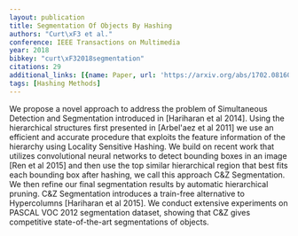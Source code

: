 ```yaml
---
layout: publication
title: Segmentation Of Objects By Hashing
authors: "Curt\xF3 et al."
conference: IEEE Transactions on Multimedia
year: 2018
bibkey: "curt\xF32018segmentation"
citations: 29
additional_links: [{name: Paper, url: 'https://arxiv.org/abs/1702.08160'}]
tags: [Hashing Methods]
---
```

We propose a novel approach to address the problem of Simultaneous Detection
and Segmentation introduced in [Hariharan et al 2014]. Using the hierarchical
structures first presented in [Arbel\'aez et al 2011] we use an efficient and
accurate procedure that exploits the feature information of the hierarchy using
Locality Sensitive Hashing. We build on recent work that utilizes convolutional
neural networks to detect bounding boxes in an image [Ren et al 2015] and then
use the top similar hierarchical region that best fits each bounding box after
hashing, we call this approach C&Z Segmentation. We then refine our final
segmentation results by automatic hierarchical pruning. C&Z Segmentation
introduces a train-free alternative to Hypercolumns [Hariharan et al 2015]. We
conduct extensive experiments on PASCAL VOC 2012 segmentation dataset, showing
that C&Z gives competitive state-of-the-art segmentations of objects.